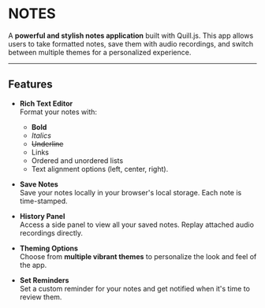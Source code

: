 # NOTES

A **powerful and stylish notes application** built with Quill.js. This app allows users to take formatted notes, save them with audio recordings, and switch between multiple themes for a personalized experience.

---

## Features

- **Rich Text Editor**  
  Format your notes with:
  - **Bold**
  - *Italics*
  - ~~Underline~~
  - Links
  - Ordered and unordered lists
  - Text alignment options (left, center, right).

- **Save Notes**  
  Save your notes locally in your browser's local storage. Each note is time-stamped.

- **History Panel**  
  Access a side panel to view all your saved notes. Replay attached audio recordings directly.

- **Theming Options**  
  Choose from **multiple vibrant themes** to personalize the look and feel of the app.

- **Set Reminders**  
  Set a custom reminder for your notes and get notified when it's time to review them.
